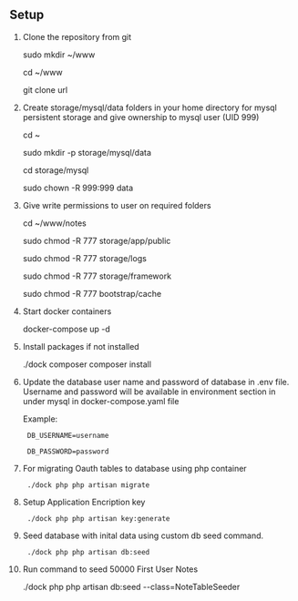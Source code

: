 ## Setup
1. Clone the repository from git

    sudo mkdir ~/www

    cd ~/www
    
    git clone url
    
1. Create storage/mysql/data folders in your home directory for mysql persistent storage and 
   give ownership to mysql user (UID 999)

    cd ~

    sudo mkdir -p storage/mysql/data

    cd storage/mysql

    sudo chown -R 999:999 data
    
1. Give write permissions to user on required folders

    cd ~/www/notes

    sudo chmod -R 777 storage/app/public

    sudo chmod -R 777 storage/logs

    sudo chmod -R 777 storage/framework

    sudo chmod -R 777 bootstrap/cache

1. Start docker containers

    docker-compose up -d 

1. Install packages if not installed
   
    ./dock composer composer install

1. Update the database user name and password of database in .env file. Username and password will be available in environment section in under mysql in docker-compose.yaml file
    
    Example:

        DB_USERNAME=username
        
        DB_PASSWORD=password

1. For migrating Oauth tables to database using php container
    
        ./dock php php artisan migrate

1. Setup Application Encription key

        ./dock php php artisan key:generate

1. Seed database with inital data using custom db seed command.

        ./dock php php artisan db:seed

1. Run command to seed 50000 First User Notes

    ./dock php php artisan db:seed --class=NoteTableSeeder
